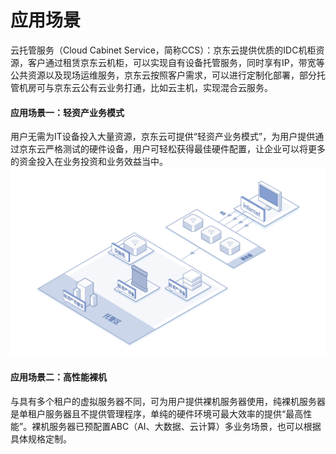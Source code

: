 # 应用场景
      
云托管服务（Cloud Cabinet Service，简称CCS）：京东云提供优质的IDC机柜资源，客户通过租赁京东云机柜，可以实现自有设备托管服务，同时享有IP，带宽等公共资源以及现场运维服务，京东云按照客户需求，可以进行定制化部署，部分托管机房可与京东云公有云业务打通，比如云主机，实现混合云服务。

#### 应用场景一：轻资产业务模式
用户无需为IT设备投入大量资源，京东云可提供“轻资产业务模式”，为用户提供通过京东云严格测试的硬件设备，用户可轻松获得最佳硬件配置，让企业可以将更多的资金投入在业务投资和业务效益当中。
![](documentation/AIDC/Cabinet-Physical-Computing/image/scenarios1.png)

#### 应用场景二：高性能裸机
与具有多个租户的虚拟服务器不同，可为用户提供裸机服务器使用，纯裸机服务器是单租户服务器且不提供管理程序，单纯的硬件环境可最大效率的提供“最高性能”。裸机服务器已预配置ABC（AI、大数据、云计算）多业务场景，也可以根据具体规格定制。
